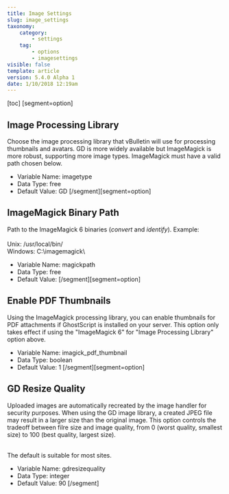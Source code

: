 ```yaml
---
title: Image Settings
slug: image_settings
taxonomy:
    category:
        - settings
    tag:
        - options
        - imagesettings
visible: false
template: article
version: 5.4.0 Alpha 1
date: 1/10/2018 12:19am
---
```


[toc]
[segment=option]

## Image Processing Library
Choose the image processing library that vBulletin will use for processing thumbnails and avatars.  GD is more widely available but ImageMagick is more robust, supporting more image types. ImageMagick must have a valid path chosen below.



- Variable Name: imagetype
- Data Type: free
- Default Value: GD
[/segment][segment=option]

## ImageMagick Binary Path
Path to the ImageMagick 6 binaries (<i>convert</i> and <i>identify</i>). Example:<br /><br />
Unix: /usr/local/bin/<br />
Windows: C:\imagemagick\



- Variable Name: magickpath
- Data Type: free
- Default Value: 
[/segment][segment=option]

## Enable PDF Thumbnails
Using the ImageMagick processing library, you can enable thumbnails for PDF attachments if GhostScript is installed on your server. 
This option only takes effect if using the "ImageMagick 6" for "Image Processing Library" option above.



- Variable Name: imagick_pdf_thumbnail
- Data Type: boolean
- Default Value: 1
[/segment][segment=option]

## GD Resize Quality
Uploaded images are automatically recreated by the image handler for security purposes. When using the GD image library, a created JPEG file may result in a larger size than the original image.  This option controls the tradeoff between filre size and image quality, from 0 (worst quality, smallest size) to 100 (best quality, largest size). <br /><br />

The default is suitable for most sites.



- Variable Name: gdresizequality
- Data Type: integer
- Default Value: 90
[/segment]